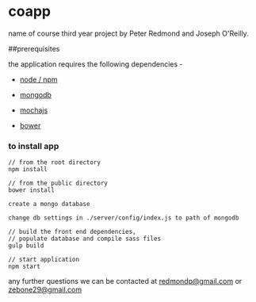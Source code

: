 coapp
==============

name of course third year project by Peter Redmond and Joseph O'Reilly.


##prerequisites

the application requires the following dependencies - 

* [node / npm](http://nodejs.org/)

* [mongodb](http://www.mongodb.org/)

* [mochajs](http://mochajs.org/)

* [bower](http://bower.io/)



### to install app

	// from the root directory 
    npm install
    
    // from the public directory 
    bower install
    
    create a mongo database 
    
    change db settings in ./server/config/index.js to path of mongodb
    
    // build the front end dependencies,
    // populate database and compile sass files
    gulp build
    
    // start application
    npm start
    
    
any further questions we can be contacted at <redmondp@gmail.com> or <zebone29@gmail.com>